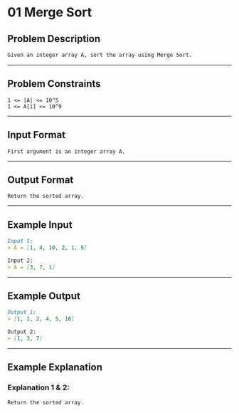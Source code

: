 # 01 Merge Sort

## Problem Description

```markdown
Given an integer array A, sort the array using Merge Sort.
```

---
## Problem Constraints

```
1 <= |A| <= 10^5
1 <= A[i] <= 10^9
```

---
## Input Format

```
First argument is an integer array A.
```

---
## Output Format

```
Return the sorted array.
```

---
## Example Input

```markdown
Input 1:
> A = [1, 4, 10, 2, 1, 5]

Input 2:
> A = [3, 7, 1]
```

---
## Example Output

```markdown
Output 1:
> [1, 1, 2, 4, 5, 10]

Output 2:
> [1, 3, 7]
```

---
## Example Explanation

### Explanation 1 & 2:

```markdown
Return the sorted array.
```